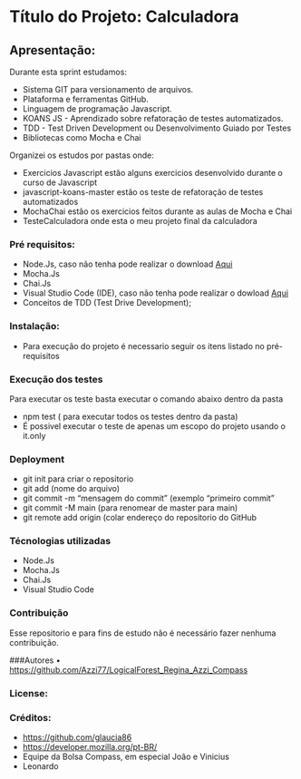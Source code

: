 # Título do Projeto: Calculadora

## Apresentação: 
Durante esta sprint estudamos:
- Sistema GIT para versionamento de arquivos.
- Plataforma e ferramentas GitHub.
- Linguagem de programação Javascript.
- KOANS JS - Aprendizado sobre refatoração de testes automatizados.
- TDD - Test Driven Development ou Desenvolvimento Guiado por Testes
- Bibliotecas como Mocha e Chai

Organizei os estudos por pastas onde:
- Exercicios Javascript estão alguns exercicios desenvolvido durante o curso de Javascript 
- javascript-koans-master estão os teste de refatoração de testes automatizados
- MochaChai estão os exercicios feitos durante as aulas de Mocha e Chai
- TesteCalculadora onde esta o meu projeto final da calculadora

### Pré requisitos:

- Node.Js, caso não tenha pode realizar o download [Aqui](https://nodejs.org/en/)
- Mocha.Js 
- Chai.Js 
- Visual Studio Code (IDE), caso não tenha pode realizar o dowload [Aqui](https://code.visualstudio.com/download)
- Conceitos de TDD (Test Drive Development);

### Instalação:
- Para execução do projeto é necessario seguir os itens listado no pré-requisitos

### Execução dos testes
Para executar os teste basta executar o comando abaixo dentro da pasta
- npm test ( para executar todos os testes dentro da pasta)
- É possivel executar o teste de apenas um escopo do projeto usando o
it.only 

### Deployment
- git init para criar o repositorio
- git add (nome do arquivo)
- git commit -m “mensagem do commit” (exemplo “primeiro commit”
- git commit -M main (para renomear de master para main)
- git remote add origin (colar endereço do repositorio do GitHub

### Técnologias utilizadas
- Node.Js
- Mocha.Js
- Chai.Js
- Visual Studio Code

### Contribuição
Esse repositorio e para fins de estudo não é necessário fazer nenhuma contribuição.

###Autores
•	https://github.com/Azzi77/LogicalForest_Regina_Azzi_Compass

### License:

### Créditos:
- https://github.com/glaucia86
- https://developer.mozilla.org/pt-BR/
- Equipe da Bolsa Compass, em especial João e Vinicius
- Leonardo


